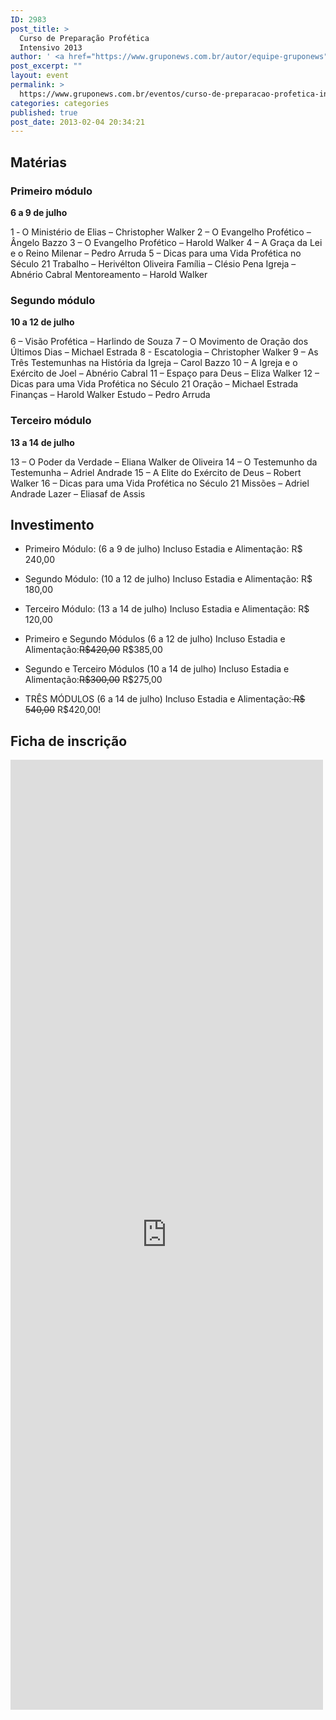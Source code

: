 ```yaml
---
ID: 2983
post_title: >
  Curso de Preparação Profética
  Intensivo 2013
author: ' <a href="https://www.gruponews.com.br/autor/equipe-gruponews" rel="tag">Equipe GrupoNews</a>'
post_excerpt: ""
layout: event
permalink: >
  https://www.gruponews.com.br/eventos/curso-de-preparacao-profetica-intensivo-2013
categories: categories
published: true
post_date: 2013-02-04 20:34:21
---
```

<h2>Matérias</h2>
<h3>Primeiro módulo</h3>
<strong>6 a 9 de julho</strong>

1 ‐ O Ministério de Elias – Christopher Walker
2 – O Evangelho Profético – Ângelo Bazzo
3 – O Evangelho Profético – Harold Walker
4 – A Graça da Lei e o Reino Milenar – Pedro Arruda
5 – Dicas para uma Vida Profética no Século 21
Trabalho – Herivélton Oliveira
Família – Clésio Pena
Igreja – Abnério Cabral
Mentoreamento – Harold Walker
<h3>Segundo módulo</h3>
<strong>10 a 12 de julho</strong>

6 – Visão Profética – Harlindo de Souza
7 – O Movimento de Oração dos Últimos Dias – Michael Estrada
8 - Escatologia – Christopher Walker
9 – As Três Testemunhas na História da Igreja – Carol Bazzo
10 – A Igreja e o Exército de Joel – Abnério Cabral
11 – Espaço para Deus – Eliza Walker
12 – Dicas para uma Vida Profética no Século 21
Oração – Michael Estrada
Finanças – Harold Walker
Estudo – Pedro Arruda
<h3>Terceiro módulo</h3>
<strong>13 a 14 de julho</strong>

13 – O Poder da Verdade – Eliana Walker de Oliveira
14 – O Testemunho da Testemunha – Adriel Andrade
15 – A Elite do Exército de Deus – Robert Walker
16 – Dicas para uma Vida Profética no Século 21
Missões – Adriel Andrade
Lazer – Eliasaf de Assis
<h2>Investimento</h2>
<ul>
	<li dir="ltr">
<p dir="ltr">Primeiro Módulo: (6 a 9 de julho) Incluso Estadia e Alimentação: R$ 240,00</p>
</li>
	<li dir="ltr">
<p dir="ltr">Segundo Módulo: (10 a 12 de julho) Incluso Estadia e Alimentação: R$ 180,00</p>
</li>
	<li dir="ltr">
<p dir="ltr">Terceiro Módulo: (13 a 14 de julho) Incluso Estadia e Alimentação: R$ 120,00</p>
</li>
	<li dir="ltr">
<p dir="ltr">Primeiro e Segundo Módulos (6 a 12 de julho) Incluso Estadia e Alimentação:<del>R$420,00</del> R$385,00</p>
</li>
	<li dir="ltr">
<p dir="ltr">Segundo e Terceiro Módulos (10 a 14 de julho) Incluso Estadia e Alimentação:<del>R$300,00</del> R$275,00</p>
</li>
	<li dir="ltr">
<p dir="ltr">TRÊS MÓDULOS (6 a 14 de julho) Incluso Estadia e Alimentação:<del> R$ 540,00</del> R$420,00!</p>
</li>
</ul>
<h2>Ficha de inscrição</h2>
<iframe src="https://docs.google.com/spreadsheet/embeddedform?formkey=dHg5dkpwT1RZUjZ2U1RLX2s4c2I3TEE6MQ" height="1520" width="500" frameborder="0" marginwidth="0" marginheight="0"></iframe>